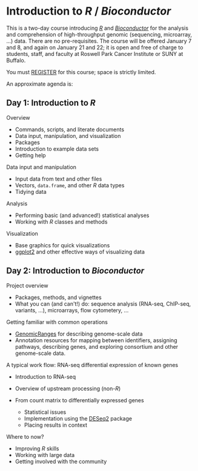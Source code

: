 # Introduction to _R_ / _Bioconductor_

This is a two-day course introducing _[R][]_ and _[Bioconductor][]_
for the analysis and comprehension of high-throughput genomic
(sequencing, microarray, ...) data. There are no pre-requisites. The
course will be offered January 7 and 8, and again on January 21 and
22; it is open and free of charge to students, staff, and faculty at
Roswell Park Cancer Institute or SUNY at Buffalo.

You must [REGISTER][] for this course; space is strictly limited.

An approximate agenda is:

## Day 1: Introduction to _R_

Overview

- Commands, scripts, and literate documents
- Data input, manipulation, and visualization
- Packages
- Introduction to example data sets
- Getting help

Data input and manipulation

- Input data from text and other files
- Vectors, `data.frame`, and other _R_ data types
- Tidying data

Analysis

- Performing basic (and advanced!) statistical analyses
- Working with _R_ classes and methods

Visualization

- Base graphics for quick visualizations
- [ggplot2][] and other effective ways of visualizing data

## Day 2: Introduction to _Bioconductor_

Project overview

- Packages, methods, and vignettes
- What you can (and can't!) do: sequence analysis (RNA-seq, ChIP-seq,
  variants, ...), microarrays, flow cytometery, ...

Getting familiar with common operations

- [GenomicRanges][] for describing genome-scale data
- Annotation resources for mapping between identifiers, assigning
  pathways, describing genes, and exploring consortium and other
  genome-scale data.

A typical work flow: RNA-seq differential expression of known genes

- Introduction to RNA-seq
- Overview of upstream processing (non-_R_)
- From count matrix to differentially expressed genes

    - Statistical issues
    - Implementation using the [DESeq2][] package
    - Placing results in context

Where to now?

- Improving _R_ skills
- Working with large data
- Getting involved with the community

[R]: https://r-project.org
[Bioconductor]: https://bioconductor.org
[REGISTER]: https://www.surveymonkey.com/r/6J9QZ3R
[ggplot2]: https://cran.r-project.org/package=ggplot2
[GenomicRanges]: https://bioconductor.org/packages/GenomicRanges
[DESeq2]: https://bioconductor.org/packages/DESeq2

